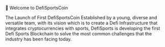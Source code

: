 👋 Welcome to DefiSportsCoin

The Launch of First DefiSportsCoin
Established by a young, diverse and versatile team, with
its vision which is to create a Defi Infrastructure that
integrates cryptocurrencies with sports, DefiSports is 
developing the first Defi Sports Blockchain to solve the most
common challenges that the industry has been facing today.
